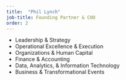 ```yaml
---
title:  "Phil Lynch"
job-title: Founding Partner & COO
order: 2
---
```

- Leadership & Strategy
- Operational Excellence & Execution
- Organizations & Human Capital
- Finance & Accounting
- Data, Analytics, & Information Technology
- Business & Transformational Events
